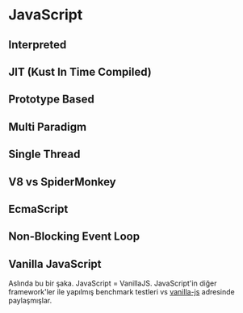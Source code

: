 # JavaScript

## Interpreted

## JIT (Kust In Time Compiled)

## Prototype Based

## Multi Paradigm

## Single Thread

## V8 vs SpiderMonkey

## EcmaScript

## Non-Blocking Event Loop

## Vanilla JavaScript

Aslında bu bir şaka. JavaScript = VanillaJS. JavaScript'in diğer framework'ler ile yapılmış benchmark testleri vs [vanilla-js](http://vanilla-js.com/) adresinde paylaşmışlar.